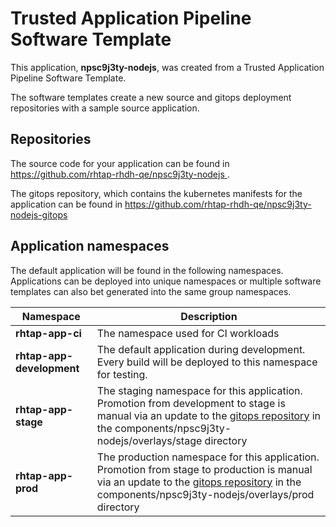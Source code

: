# Trusted Application Pipeline Software Template

This application, **npsc9j3ty-nodejs**, was created from a Trusted Application Pipeline Software Template.

The software templates create a new source and gitops deployment repositories with a sample source application. 

## Repositories

The source code for your application can be found in [https://github.com/rhtap-rhdh-qe/npsc9j3ty-nodejs ](https://github.com/rhtap-rhdh-qe/npsc9j3ty-nodejs ).
 
The gitops repository, which contains the kubernetes manifests for the application can be found in 
[https://github.com/rhtap-rhdh-qe/npsc9j3ty-nodejs-gitops ](https://github.com/rhtap-rhdh-qe/npsc9j3ty-nodejs-gitops ) 

## Application namespaces 

The default application will be found in the following namespaces. Applications can be deployed into unique namespaces or multiple software templates can also bet generated into the same group namespaces.  

|  Namespace   |  Description   |  
| -------- | -------- |
| **rhtap-app-ci** | The namespace used for CI workloads |
| **rhtap-app-development** | The default application during development. Every build will be deployed to this namespace for testing. |
| **rhtap-app-stage** | The staging namespace for this application. Promotion from development to stage is manual via an update to the [gitops repository](https://github.com/rhtap-rhdh-qe/npsc9j3ty-nodejs-gitops ) in the components/npsc9j3ty-nodejs/overlays/stage directory |
| **rhtap-app-prod** | The production namespace for this application. Promotion from stage to production is manual via an update to the [gitops repository](https://github.com/rhtap-rhdh-qe/npsc9j3ty-nodejs-gitops ) in the components/npsc9j3ty-nodejs/overlays/prod directory |